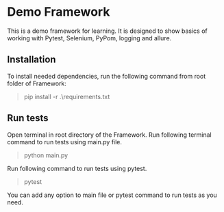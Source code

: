 # Demo Framework

This is a demo framework for learning. It is designed to show basics of working with Pytest, Selenium, PyPom, logging and allure.

## Installation
To install needed dependencies, run the following command from root folder of Framework:
>pip install -r .\requirements.txt

## Run tests
Open terminal in root directory of the Framework.
Run following terminal command to run tests using main.py file.
>python main.py 

Run following command to run tests using pytest.
>pytest

You can add any option to main file or pytest command to run tests as you need.